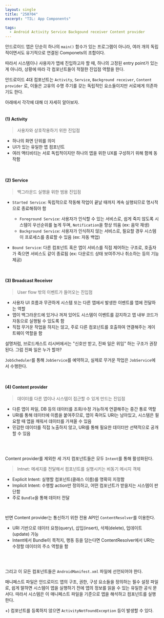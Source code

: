 ```yaml
---
layout: single
title: "250704"
excerpt: "TIL: App Components"

tags:
  - Android Activity Service Backgound receiver Content provider
---
```


안드로이드 앱은 단순히 하나의 `main()` 함수가 있는 프로그램이 아니라, 여러 개의 독립적이면서도 유기적으로 연결된 Componets의 조합이다. <br>

따라서 시스템이나 사용자가 앱에 진입하고자 할 때, 하나의 고정된 entry point가 있는게 아니라, 상황에 따라 각 컴포넌트들이 적절한 진입점 역할을 한다. <br>

안드로이드 4대 컴포넌트는 `Activity`, `Service`, `Background receiver`, `Content provider` 로, 이들은 고유의 수명 주기를 갖는 독립적인 요소들이지만 서로에게 의존하기도 한다. <br>

아래에서 각각에 대해 더 자세히 알아보자. <br><br>

#### (1) Activity

> 사용자와 상호작용하기 위한 진입점

- 하나의 화면 단위를 의미
- UI가 있는 유일한 앱 컴포넌트
- 여러 액티비티는 서로 독립적이지만 하나의 앱을 위한 UX를 구성하기 위해 함께 동작함

<br>


#### (2) Service

> 백그라운드 실행을 위한 범용 진입점

- `Started Service`: 독립적으로 작동해 작업이 끝날 때까지 계속 실행되므로 명시적으로 종료해줘야 함
	- `Foreground Service`: 사용자가 인식할 수 있는 서비스로, 쉽게 죽지 않도록 시스템이 우선순위를 높게 두며, `Notification`을 항상 띄움 (ex: 음악 재생)
	- `Background Service`: 사용자가 인식하지 않는 서비스로, 필요할 경우 시스템이 프로세스를 종료할 수 있음 (ex: 자동 백업) 

- `Bound Service`: 다른 컴포넌트 혹은 앱이 서비스를 직접 제어하는 구조로, 호출자가 죽으면 서비스도 같이 종료됨 (ex: 다운로드 상태 보여주거나 취소하는 등의 기능 제공)

<br>

#### (3) Broadcast Receiver

> User flow 밖의 이벤트가 들어오는 진입점

- 사용자 UI 흐름과 무관하게 시스템 또는 다른 앱에서 발생한 이벤트를 앱에 전달하는 역할
- 앱이 백그라운드에 있거나 꺼져 있어도 시스템이 이벤트를 감지하고 앱 내부 코드가 자동으로 실행될 수 있도록 함
- 직접 무거운 작업을 하지는 않고, 주로 다른 컴포넌트를 호출하여 연결해주는 게이트웨이 역할을 함

설명처럼, 브로드캐스트 리시버에서는 "신호만 받고, 진짜 일은 위임" 하는 구조가 권장된다. 그럼 진짜 일은 누가 할까? <br>

`JobScheduler`를 통해 `JobService`를 예약하고, 실제로 무거운 작업은 `JobService`에서 수행한다.

<br>

#### (4) Content provider

> 데이터를 다른 앱이나 시스템이 접근할 수 있게 만드는 진입점

- 다른 앱이 파일, DB 등의 데이터를 조회/수정 가능하게 연결해주는 중간 통로 역할
- URI를 통해 데이터에 이름을 붙여주므로, 앱이 죽어도 URI는 남아있고, 시스템은 필요할 때 앱을 깨워서 데이터를 가져올 수 있음
- 민감한 데이터를 직접 노출하지 않고, URI를 통해 필요한 데이터만 선택적으로 공개할 수 있음

<br><br>

Content provider를 제외한 세 가지 컴포넌트들은 모두 `Intent`를 통해 활성화된다. <br>

> Intnet: 메세지를 전달해서 컴포넌트를 실행시키는 비동기 메시지 객체

- Explicit Intent: 실행할 컴포넌트(클래스 이름)를 명확히 지정함
- Implicit Intent: 수행할 action만 정의하고, 어떤 컴포넌트가 받을지는 시스템이 판단함
- 주로 `Bundle`을 통해 데이터 전달

<br>

반면 Content provider는 통신하기 위한 전용 API인 `ContentResolver`를 이용한다. <br>

- URI 기반으로 데이터 요청(query), 삽입(insert), 삭제(delete), 업데이트(update) 가능
- Intent에서 Bundle이 목적지, 행동 등을 담는다면 ContentResolver에서 URI는 수정할 데이터의 주소 역할을 함

<br><br>

그리고 이 모든 컴포넌트들은 `AndroidManifest.xml` 파일에 선언되어야 한다. <br>

매니페스트 파일은 안드로이드 앱의 구조, 권한, 구성 요소들을 정의하는 필수 설정 파일로, 쉽게 말하면 시스템이 앱을 실행하기 전에 앱의 정보를 읽을 수 있는 유일한 공식 문서다. 따라서 시스템은 이 매니페스트 파일을 기준으로 앱을 해석하고 컴포넌트를 실행한다. <br>

+) 컴포넌트를 등록하지 않으면 `ActivityNotFoundException` 등이 발생할 수 있다.
